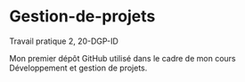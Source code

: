 # Gestion-de-projets
Travail pratique 2, 20-DGP-ID

Mon premier dépôt GitHub utilisé dans le cadre de mon cours Développement et gestion de projets.
